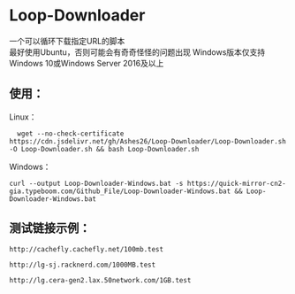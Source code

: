 # Loop-Downloader
一个可以循环下载指定URL的脚本<br>
最好使用Ubuntu，否则可能会有奇奇怪怪的问题出现
Windows版本仅支持Windows 10或Windows Server 2016及以上
## 使用：
Linux：
```
  wget --no-check-certificate https://cdn.jsdelivr.net/gh/Ashes26/Loop-Downloader/Loop-Downloader.sh -O Loop-Downloader.sh && bash Loop-Downloader.sh
```
Windows：
```
curl --output Loop-Downloader-Windows.bat -s https://quick-mirror-cn2-gia.typeboom.com/Github_File/Loop-Downloader-Windows.bat && Loop-Downloader-Windows.bat
```
## 测试链接示例：
```
http://cachefly.cachefly.net/100mb.test
```
```
http://lg-sj.racknerd.com/1000MB.test
```
```
http://lg.cera-gen2.lax.50network.com/1GB.test
```
